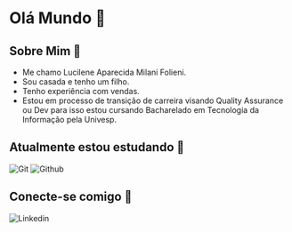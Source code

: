 # Olá Mundo 👋
## Sobre Mim  👩
- Me chamo Lucilene Aparecida Milani Folieni.
- Sou casada e tenho um filho.
- Tenho experiência com vendas. 
- Estou em processo de transição de carreira visando Quality Assurance ou Dev para isso estou cursando Bacharelado em Tecnologia da Informação pela Univesp.
## Atualmente estou estudando 📖
![Git](https://img.shields.io/badge/GIT-E44C30?style=for-the-badge&logo=git&logoColor=white) ![Github](https://img.shields.io/badge/GitHub-100000?style=for-the-badge&logo=github&logoColor=white)
## Conecte-se comigo 🔗
![Linkedin](https://img.shields.io/badge/LinkedIn-0077B5?style=for-the-badge&logo=linkedin&logoColor=white)
<!--
**lumilani/lumilani** is a ✨ _specil_ ✨ repository because its `README.md` (this file) appears on your GitHub profile.

Here are some ideas to get you started:

- 🔭 I’m currently working on ...
- 🌱 I’m currently learning ...
- 👯 I’m looking to collaborate on ...
- 🤔 I’m looking for help with ...
- 💬 Ask me about ...
- 📫 How to reach me: ...
- 😄 Pronouns: ...
- ⚡ Fun fact: ...
-->

